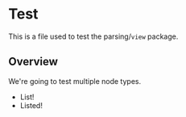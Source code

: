 # Test

This is a file used to test the parsing/`view` package.

## Overview

We're going to test multiple node types.

- List!
- Listed!
